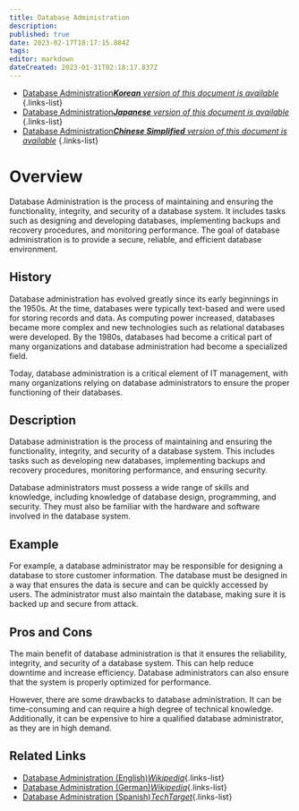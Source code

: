 ```yaml
---
title: Database Administration
description: 
published: true
date: 2023-02-17T18:17:15.884Z
tags: 
editor: markdown
dateCreated: 2023-01-31T02:18:17.837Z
---
```


- [Database Administration***Korean** version of this document is available*](/ko/Knowledge-base/Dictionary/database-administration)
{.links-list}
- [Database Administration***Japanese** version of this document is available*](/ja/Knowledge-base/Dictionary/database-administration)
{.links-list}
- [Database Administration***Chinese Simplified** version of this document is available*](/zh/Knowledge-base/Dictionary/database-administration)
{.links-list}


# Overview
Database Administration is the process of maintaining and ensuring the functionality, integrity, and security of a database system. It includes tasks such as designing and developing databases, implementing backups and recovery procedures, and monitoring performance. The goal of database administration is to provide a secure, reliable, and efficient database environment.

## History
Database administration has evolved greatly since its early beginnings in the 1950s. At the time, databases were typically text-based and were used for storing records and data. As computing power increased, databases became more complex and new technologies such as relational databases were developed. By the 1980s, databases had become a critical part of many organizations and database administration had become a specialized field. 

Today, database administration is a critical element of IT management, with many organizations relying on database administrators to ensure the proper functioning of their databases.

## Description
Database administration is the process of maintaining and ensuring the functionality, integrity, and security of a database system. This includes tasks such as developing new databases, implementing backups and recovery procedures, monitoring performance, and ensuring security. 

Database administrators must possess a wide range of skills and knowledge, including knowledge of database design, programming, and security. They must also be familiar with the hardware and software involved in the database system.

## Example
For example, a database administrator may be responsible for designing a database to store customer information. The database must be designed in a way that ensures the data is secure and can be quickly accessed by users. The administrator must also maintain the database, making sure it is backed up and secure from attack.

## Pros and Cons
The main benefit of database administration is that it ensures the reliability, integrity, and security of a database system. This can help reduce downtime and increase efficiency. Database administrators can also ensure that the system is properly optimized for performance.

However, there are some drawbacks to database administration. It can be time-consuming and can require a high degree of technical knowledge. Additionally, it can be expensive to hire a qualified database administrator, as they are in high demand.

## Related Links
- [Database Administration (English)*Wikipedia*](https://en.wikipedia.org/wiki/Database_administration){.links-list}
- [Database Administration (German)*Wikipedia*](https://de.wikipedia.org/wiki/Datenbankadministration){.links-list}
- [Database Administration (Spanish)*TechTarget*](https://es.wikipedia.org/wiki/Administraci%C3%B3n_de_bases_de_datos){.links-list}